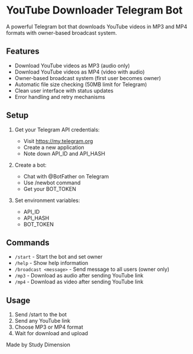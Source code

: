 # YouTube Downloader Telegram Bot

A powerful Telegram bot that downloads YouTube videos in MP3 and MP4 formats with owner-based broadcast system.

## Features

- Download YouTube videos as MP3 (audio only)
- Download YouTube videos as MP4 (video with audio)
- Owner-based broadcast system (first user becomes owner)
- Automatic file size checking (50MB limit for Telegram)
- Clean user interface with status updates
- Error handling and retry mechanisms

## Setup

1. Get your Telegram API credentials:
   - Visit https://my.telegram.org
   - Create a new application
   - Note down API_ID and API_HASH

2. Create a bot:
   - Chat with @BotFather on Telegram
   - Use /newbot command
   - Get your BOT_TOKEN

3. Set environment variables:
   - API_ID
   - API_HASH
   - BOT_TOKEN

## Commands

- `/start` - Start the bot and set owner
- `/help` - Show help information
- `/broadcast <message>` - Send message to all users (owner only)
- `/mp3` - Download as audio after sending YouTube link
- `/mp4` - Download as video after sending YouTube link

## Usage

1. Send /start to the bot
2. Send any YouTube link
3. Choose MP3 or MP4 format
4. Wait for download and upload

Made by Study Dimension